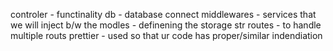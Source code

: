 controler - functinality
db - database connect
middlewares - services that we will inject b/w the 
modles - definening the storage str
routes - to handle multiple routs
prettier - used so that ur code has proper/similar indendiation 
